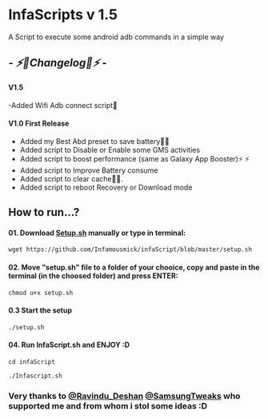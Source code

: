 # InfaScripts v 1.5

A Script to execute some android adb commands in a simple way <br>

## <i> - ⚡️🔋Changelog🔋⚡️ - </i>

####  V1.5
-Added Wifi Adb connect script📶

####  V1.0 First Release
- Added my Best Abd preset to save battery🔋🔋  
- Added script to Disable or Enable some GMS activities
- Added script to boost performance (same as Galaxy App Booster)⚡️ ⚡️ 
- Added script to Improve Battery consume
- Added script to clear cache🧹✨.
- Added script to reboot Recovery or Download mode

## How to run...? 

#### 01. Download [Setup.sh](setup.sh) manually or type in terminal:
```
wget https://github.com/Infamousmick/infaScript/blob/master/setup.sh
```
#### 02. Move "setup.sh" file to a folder of your chooice, copy and paste in the terminal  (in the choosed folder) and press ENTER:
```
chmod u+x setup.sh
```
#### 0.3 Start the setup
```
./setup.sh
```
     
#### 04. Run InfaScript.sh and ENJOY :D
```
cd infaScript
```
```
./Infascript.sh
```
### Very thanks to [@Ravindu_Deshan](https://t.me/Ravindu_Deshan) [@SamsungTweaks](https://t.me/SamsungTweaks) who supported me and from whom i stol some ideas :D
